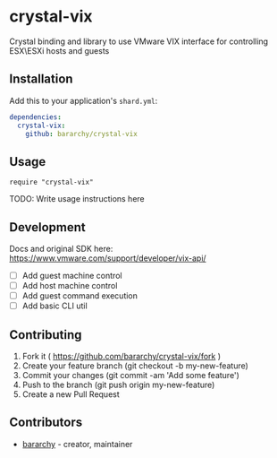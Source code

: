 # crystal-vix

Crystal binding and library to use VMware VIX interface for controlling ESX\ESXi hosts and guests  

## Installation

Add this to your application's `shard.yml`:

```yaml
dependencies:
  crystal-vix:
    github: bararchy/crystal-vix
```

## Usage

```crystal
require "crystal-vix"
```

TODO: Write usage instructions here

## Development  

Docs and original SDK here: https://www.vmware.com/support/developer/vix-api/

- [ ] Add guest machine control  
- [ ] Add host machine control  
- [ ] Add guest command execution  
- [ ] Add basic CLI util  

## Contributing

1. Fork it ( https://github.com/bararchy/crystal-vix/fork )
2. Create your feature branch (git checkout -b my-new-feature)
3. Commit your changes (git commit -am 'Add some feature')
4. Push to the branch (git push origin my-new-feature)
5. Create a new Pull Request

## Contributors

- [bararchy](https://github.com/bararchy) - creator, maintainer
